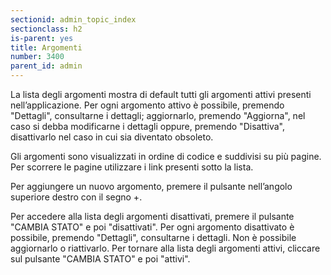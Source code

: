 ```yaml
---
sectionid: admin_topic_index
sectionclass: h2
is-parent: yes
title: Argomenti
number: 3400
parent_id: admin
---
```

La lista degli argomenti mostra di default tutti gli argomenti attivi presenti nell’applicazione. Per ogni argomento attivo è possibile, premendo "Dettagli", consultarne i dettagli; aggiornarlo, premendo "Aggiorna", nel caso si debba modificarne i dettagli oppure, premendo "Disattiva", disattivarlo nel caso in cui sia diventato obsoleto.

Gli argomenti sono visualizzati in ordine di codice e suddivisi su più pagine. Per scorrere le pagine utilizzare i link presenti sotto la lista.

Per aggiungere un nuovo argomento, premere il pulsante nell’angolo superiore destro con il segno +.

Per accedere alla lista degli argomenti disattivati, premere il pulsante "CAMBIA STATO" e poi "disattivati". Per ogni argomento disattivato è possibile, premendo "Dettagli", consultarne i dettagli. Non è possibile aggiornarlo o riattivarlo. Per tornare alla lista degli argomenti attivi, cliccare sul pulsante "CAMBIA STATO" e poi "attivi".
